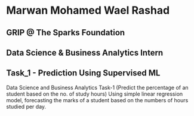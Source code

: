 # Marwan Mohamed Wael Rashad

## GRIP @ The Sparks Foundation
## Data Science & Business Analytics Intern 
## Task_1 - Prediction Using Supervised ML 

Data Science and Business Analytics Task-1 (Predict the percentage of an student based on the no. of study hours) Using simple linear regression model, forecasting the marks of a student based on the numbers of hours studied per day.
